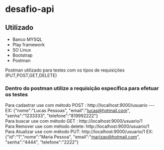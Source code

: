 # desafio-api


<h2>Utilizado</h2>

* Banco MYSQL
* Play framework
* SO Linux
* Bootstrap
* Postman

Postman utilizado para testes com os tipos de requisições (PUT,POST,GET,DELETE)


<h3> Dentro do postman utilize a requisição específica para efetuar os testes </h3>

Para cadastrar use com método POST : http://localhost:9000/usuario  --- EX: {"nome":"Lucas Pessoas", "email":"lucas@hotmail.com", "senha":"1233333", "telefone":"819992222"}<br>
Para buscar use com método GET : http://localhost:9000/usuario/1<br>
Para Remover use com método delete: http://localhost:9000/usuario/1<br>
Para Atualizar use com método PUT: http://localhost:9000/usuario/1    EX: {"id":"1","nome":"Maria Pessoa", "email":"marizao@hotmail.com", "senha":"4444", "telefone":"2222"}






